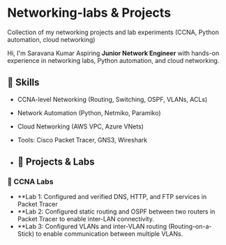 # Networking-labs & Projects
Collection of my networking projects and lab experiments (CCNA, Python automation, cloud networking)

Hi, I'm Saravana Kumar
Aspiring **Junior Network Engineer** with hands-on experience in networking labs, Python automation, and cloud networking.

## 🔑 Skills
- CCNA-level Networking (Routing, Switching, OSPF, VLANs, ACLs)
- Network Automation (Python, Netmiko, Paramiko)
- Cloud Networking (AWS VPC, Azure VNets)
- Tools: Cisco Packet Tracer, GNS3, Wireshark

- ## 📂 Projects & Labs

### 🔹 CCNA Labs
- **Lab 1: Configured and verified DNS, HTTP, and FTP services in Packet Tracer
- **Lab 2: Configured static routing and OSPF between two routers in Packet Tracer to enable inter-LAN connectivity.
- **Lab 3: Configured VLANs and inter-VLAN routing (Routing-on-a-Stick) to enable communication between multiple VLANs.

